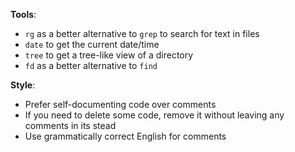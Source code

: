 **Tools**:
- `rg` as a better alternative to `grep` to search for text in files
- `date` to get the current date/time
- `tree` to get a tree-like view of a directory
- `fd` as a better alternative to `find`

**Style**:
- Prefer self-documenting code over comments
- If you need to delete some code, remove it without leaving any comments in its stead
- Use grammatically correct English for comments
